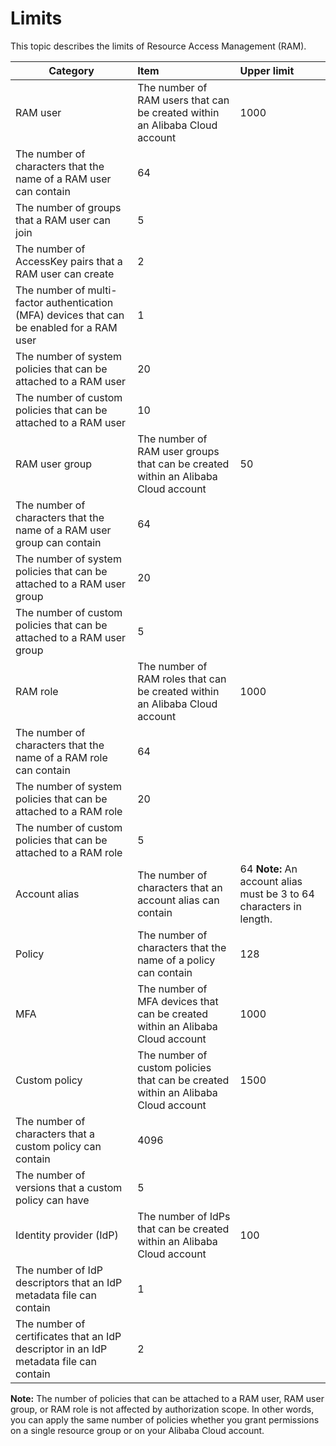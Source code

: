 # Limits

This topic describes the limits of Resource Access Management \(RAM\).

|Category|Item|Upper limit|
|--------|:---|:----------|
|RAM user|The number of RAM users that can be created within an Alibaba Cloud account|1000|
|The number of characters that the name of a RAM user can contain|64|
|The number of groups that a RAM user can join|5|
|The number of AccessKey pairs that a RAM user can create|2|
|The number of multi-factor authentication \(MFA\) devices that can be enabled for a RAM user|1|
|The number of system policies that can be attached to a RAM user|20|
|The number of custom policies that can be attached to a RAM user|10|
|RAM user group|The number of RAM user groups that can be created within an Alibaba Cloud account|50|
|The number of characters that the name of a RAM user group can contain|64|
|The number of system policies that can be attached to a RAM user group|20|
|The number of custom policies that can be attached to a RAM user group|5|
|RAM role|The number of RAM roles that can be created within an Alibaba Cloud account|1000|
|The number of characters that the name of a RAM role can contain|64|
|The number of system policies that can be attached to a RAM role|20|
|The number of custom policies that can be attached to a RAM role|5|
|Account alias|The number of characters that an account alias can contain|64 **Note:** An account alias must be 3 to 64 characters in length. |
|Policy|The number of characters that the name of a policy can contain|128|
|MFA|The number of MFA devices that can be created within an Alibaba Cloud account|1000|
|Custom policy|The number of custom policies that can be created within an Alibaba Cloud account|1500|
|The number of characters that a custom policy can contain|4096|
|The number of versions that a custom policy can have|5|
|Identity provider \(IdP\)|The number of IdPs that can be created within an Alibaba Cloud account|100|
|The number of IdP descriptors that an IdP metadata file can contain|1|
|The number of certificates that an IdP descriptor in an IdP metadata file can contain|2|

**Note:** The number of policies that can be attached to a RAM user, RAM user group, or RAM role is not affected by authorization scope. In other words, you can apply the same number of policies whether you grant permissions on a single resource group or on your Alibaba Cloud account.

